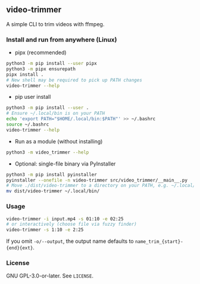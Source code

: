 ## video-trimmer

A simple CLI to trim videos with ffmpeg.

### Install and run from anywhere (Linux)

- pipx (recommended)
```bash
python3 -m pip install --user pipx
python3 -m pipx ensurepath
pipx install .
# New shell may be required to pick up PATH changes
video-trimmer --help
```

- pip user install
```bash
python3 -m pip install --user .
# Ensure ~/.local/bin is on your PATH
echo 'export PATH="$HOME/.local/bin:$PATH"' >> ~/.bashrc
source ~/.bashrc
video-trimmer --help
```

- Run as a module (without installing)
```bash
python3 -m video_trimmer --help
```

- Optional: single-file binary via PyInstaller
```bash
python3 -m pip install pyinstaller
pyinstaller --onefile -n video-trimmer src/video_trimmer/__main__.py
# Move ./dist/video-trimmer to a directory on your PATH, e.g. ~/.local/bin
mv dist/video-trimmer ~/.local/bin/
```

### Usage
```bash
video-trimmer -i input.mp4 -s 01:10 -e 02:25
# or interactively (choose file via fuzzy finder)
video-trimmer -s 1:10 -e 2:25
```

If you omit `-o/--output`, the output name defaults to `name_trim_{start}-{end}{ext}`.

### License

GNU GPL-3.0-or-later. See `LICENSE`.


